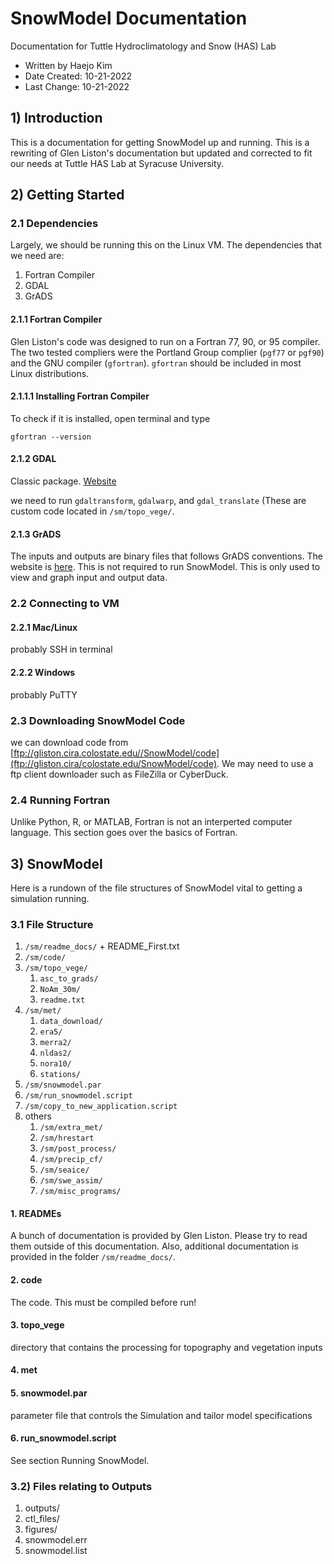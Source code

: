 # SnowModel Documentation
Documentation for Tuttle Hydroclimatology and Snow (HAS) Lab

- Written by Haejo Kim
- Date Created: 10-21-2022
- Last Change: 10-21-2022

## 1) Introduction
This is a documentation for getting SnowModel up and running. This is a rewriting of Glen Liston's documentation but updated and corrected to fit our needs at Tuttle HAS Lab at Syracuse University.

## 2) Getting Started
### 2.1 Dependencies
Largely, we should be running this on the Linux VM. The dependencies that we need are:
1. Fortran Compiler
2. GDAL
3. GrADS
#### 2.1.1 Fortran Compiler
Glen Liston's code was designed to run on a Fortran 77, 90, or 95 compiler. The two tested compliers were the Portland Group complier (`pgf77` or `pgf90`) and the GNU compiler (`gfortran`). `gfortran` should be included in most Linux distributions.

#### 2.1.1.1 Installing Fortran Compiler
To check if it is installed, open terminal and type
```
gfortran --version
```

#### 2.1.2 GDAL
Classic package. [Website](https://gdal.org)

we need to run `gdaltransform`, `gdalwarp`, and `gdal_translate` (These are custom code located in `/sm/topo_vege/`. 
#### 2.1.3 GrADS
The inputs and outputs are binary files that follows GrADS conventions. The website is [here](http://cola.gmu.edu/grads/).
This is not required to run SnowModel. This is only used to view and graph input and output data.
### 2.2 Connecting to VM
#### 2.2.1 Mac/Linux
probably SSH in terminal
#### 2.2.2 Windows
probably PuTTY
### 2.3 Downloading SnowModel Code
we can download code from [ftp://gliston.cira.colostate.edu//SnowModel/code](ftp://gliston.cira/colostate.edu/SnowModel/code).
We may need to use a ftp client downloader such as FileZilla or CyberDuck.
### 2.4 Running Fortran
Unlike Python, R, or MATLAB, Fortran is not an interperted computer language. This section goes over the basics of Fortran.

## 3) SnowModel
Here is a rundown of the file structures of SnowModel vital to getting a simulation running.
### 3.1 File Structure
1. `/sm/readme_docs/` + README_First.txt
2. `/sm/code/`
3. `/sm/topo_vege/`
    1. `asc_to_grads/`
    2. `NoAm_30m/`
    3. `readme.txt`
4. `/sm/met/`
    1. `data_download/`
    2. `era5/`
    3. `merra2/`
    4. `nldas2/`
    5. `nora10/`
    6. `stations/`
5. `/sm/snowmodel.par`
6. `/sm/run_snowmodel.script`
7. `/sm/copy_to_new_application.script`
8. others
    1. `/sm/extra_met/`
    2. `/sm/hrestart`
    3. `/sm/post_process/`
    4. `/sm/precip_cf/`
    5. `/sm/seaice/`
    6. `/sm/swe_assim/`
    7. `/sm/misc_programs/`


#### 1. READMEs
A bunch of documentation is provided by Glen Liston. Please try to read them outside of this documentation. Also, additional documentation is provided in the folder `/sm/readme_docs/`.
#### 2. code
The code. This must be compiled before run!
#### 3. topo_vege
directory that contains the processing for topography and vegetation inputs
#### 4. met
#### 5. snowmodel.par
parameter file that controls the Simulation and tailor model specifications
#### 6. run_snowmodel.script
See section Running SnowModel.

### 3.2) Files relating to Outputs
1. outputs/
2. ctl_files/
3. figures/
4. snowmodel.err
5. snowmodel.list